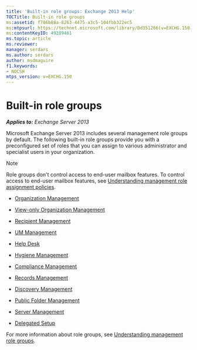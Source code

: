 ```yaml
---
title: 'Built-in role groups: Exchange 2013 Help'
TOCTitle: Built-in role groups
ms:assetid: f786b88a-8263-4475-a3c5-104fbb322ec5
ms:mtpsurl: https://technet.microsoft.com/library/Dd351266(v=EXCHG.150)
ms:contentKeyID: 49289461
ms.topic: article
ms.reviewer: 
manager: serdars
ms.author: serdars
author: msdmaguire
f1.keywords:
- NOCSH
mtps_version: v=EXCHG.150
---
```


# Built-in role groups

_**Applies to:** Exchange Server 2013_

Microsoft Exchange Server 2013 includes several management role groups by default. The following built-in role groups provide you with a preconfigured set of roles that you can assign to various administrator and specialist users in your organization.

> [!NOTE]
> Role groups don't control access to end-user mailbox features. To control access to end-user mailbox features, see <A href="understanding-management-role-assignment-policies-exchange-2013-help.md">Understanding management role assignment policies</A>.

  - [Organization Management](organization-management-exchange-2013-help.md)

  - [View-only Organization Management](view-only-organization-management-exchange-2013-help.md)

  - [Recipient Management](recipient-management-exchange-2013-help.md)

  - [UM Management](um-management-exchange-2013-help.md)

  - [Help Desk](help-desk-exchange-2013-help.md)

  - [Hygiene Management](hygiene-management-exchange-2013-help.md)

  - [Compliance Management](compliance-management-exchange-2013-help.md)

  - [Records Management](records-management-exchange-2013-help.md)

  - [Discovery Management](discovery-management-exchange-2013-help.md)

  - [Public Folder Management](public-folder-management-exchange-2013-help.md)

  - [Server Management](server-management-exchange-2013-help.md)

  - [Delegated Setup](delegated-setup-exchange-2013-help.md)

For more information about role groups, see [Understanding management role groups](understanding-management-role-groups-exchange-2013-help.md).
